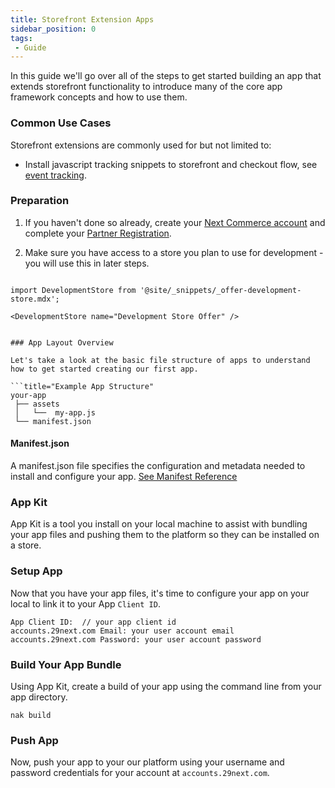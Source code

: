 ```yaml
---
title: Storefront Extension Apps
sidebar_position: 0
tags:
 - Guide
---
```


In this guide we'll go over all of the steps to get started building an app that extends storefront functionality to introduce many of the core app framework concepts and how to use them.

### Common Use Cases

Storefront extensions are commonly used for but not limited to:

- Install javascript tracking snippets to storefront and checkout flow, see [event tracking](/docs/apps/event-tracking.md).

### Preparation

1. If you haven't done so already, create your [Next Commerce account](https://accounts.29next.com) and complete your [Partner Registration](https://accounts.29next.com/partners/).

2. Make sure you have access to a store you plan to use for development - you will use this in later steps.

```mdx-code-block

import DevelopmentStore from '@site/_snippets/_offer-development-store.mdx';

<DevelopmentStore name="Development Store Offer" />


### App Layout Overview

Let's take a look at the basic file structure of apps to understand how to get started creating our first app.

```title="Example App Structure"
your-app
 ├── assets
 │   └──  my-app.js
 └── manifest.json
```

#### Manifest.json

A manifest.json file specifies the configuration and metadata needed to install and configure your app. [See Manifest Reference](/docs/apps/manifest/)


### App Kit

App Kit is a tool you install on your local machine to assist with bundling your app files and pushing them to the platform so they can be installed on a store.


### Setup App
Now that you have your app files, it's time to configure your app on your local to link it to your App `Client ID`.



```
App Client ID:  // your app client id
accounts.29next.com Email: your user account email
accounts.29next.com Password: your user account password

```




### Build Your App Bundle

Using App Kit, create a build of your app using the command line from your app directory.

```
nak build
```

### Push App
Now, push your app to your our platform using your username and password credentials for your account at `accounts.29next.com`.


